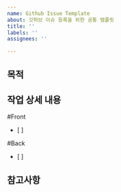 ```yaml
---
name: Github Issue Template
about: 깃허브 이슈 등록을 위한 공통 템플릿
title: ''
labels: ''
assignees: ''

---
```


## 목적
>
## 작업 상세 내용
#Front
- [ ]

#Back
- [ ]

## 참고사항
